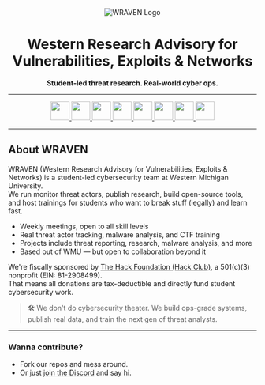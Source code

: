 <div align="center">

<picture>
  <source srcset="https://github.com/user-attachments/assets/756e2ad2-2427-4709-a41c-c05e5705c6fe" media="(prefers-color-scheme: dark)">
  <source srcset="https://github.com/user-attachments/assets/fc33aaef-ea57-482f-aba1-ec06be4e9bc6" media="(prefers-color-scheme: light)">
  <img src="https://github.com/user-attachments/assets/fc33aaef-ea57-482f-aba1-ec06be4e9bc6" alt="WRAVEN Logo">
</picture>

<h1>Western Research Advisory for Vulnerabilities, Exploits & Networks</h3>
<p><strong>Student-led threat research. Real-world cyber ops.</strong></p>

</div>

---

<div align="center">
  <a href="https://wraven.org/" target="_blank">
    <img src="https://img.shields.io/static/v1?message=Website&logo=linkedin&label=&color=767676&logoColor=white&labelColor=&style=for-the-badge" height="38" />
  </a>
  <a href="https://blog.wraven.org/" target="_blank">
    <img src="https://img.shields.io/static/v1?message=Blog&logo=hashnode&label=&color=52CFC3&logoColor=white&labelColor=&style=for-the-badge" height="38" />
  </a>
  <a href="https://public.wraven.org/" target="_blank">
    <img src="https://img.shields.io/static/v1?message=Threat%20Dashboard&logo=&label=&color=ff4444&logoColor=white&labelColor=&style=for-the-badge" height="38" />
  </a>
  <a href="https://wraven.org/discord" target="_blank">
    <img src="https://img.shields.io/static/v1?message=Discord&logo=discord&label=&color=5865F2&logoColor=white&labelColor=&style=for-the-badge" height="38" />
  </a>
  <a href="https://wraven.org/donate" target="_blank">
    <img src="https://img.shields.io/static/v1?message=Donate&logo=githubsponsors&label=&color=FF3366&logoColor=white&labelColor=&style=for-the-badge" height="38" />
  </a>
  <a href="https://linktr.ee/wravenproject" target="_blank">
    <img src="https://img.shields.io/static/v1?message=Linktree&logo=twitter&label=&color=09BA00&logoColor=white&labelColor=&style=for-the-badge" height="38" />
  </a>
  <a href="https://experiencewmu.wmich.edu/organization/wraven" target="_blank">
    <img src="https://img.shields.io/static/v1?message=ExperienceWMU&logo=linkedin&label=&color=FFA200&logoColor=white&labelColor=&style=for-the-badge" height="38" />
  </a>
  <a href="https://cclub.cs.wmich.edu/" target="_blank">
    <img src="https://img.shields.io/static/v1?message=WMU%20Computer%20Club&logo=raspberrypi&label=&color=8B5117&logoColor=white&labelColor=&style=for-the-badge" height="38" />
  </a>
</div>

---

## About WRAVEN

WRAVEN (Western Research Advisory for Vulnerabilities, Exploits & Networks) is a student-led cybersecurity team at Western Michigan University.  
We run monitor threat actors, publish research, build open-source tools, and host trainings for students who want to break stuff (legally) and learn fast.

- Weekly meetings, open to all skill levels  
- Real threat actor tracking, malware analysis, and CTF training  
- Projects include threat reporting, research, malware analysis, and more 
- Based out of WMU — but open to collaboration beyond it  

We're fiscally sponsored by [The Hack Foundation (Hack Club)](https://hackclub.com/bank), a 501(c)(3) nonprofit (EIN: 81-2908499).  
That means all donations are tax-deductible and directly fund student cybersecurity work.

> 🛠 We don't do cybersecurity theater. We build ops-grade systems, publish real data, and train the next gen of threat analysts.

---

### Wanna contribute?

- Fork our repos and mess around.  
- Or just [join the Discord](https://discord.wraven.org) and say hi.
